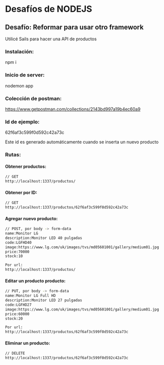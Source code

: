 # Desafíos de NODEJS

## Desafío: Reformar para usar otro framework

Utilicé Sails para hacer una API de productos

### Instalación:
npm i 

### Inicio de server:
nodemon app

### Colección de postman:
https://www.getpostman.com/collections/2143bd997a19b4ec60a9

### Id de ejemplo:
62f6af3c599f0d592c42a73c

Este id es generado automáticamente cuando se inserta un nuevo producto

### Rutas:
#### Obtener productos:
```bash
// GET
http://localhost:1337/productos/
```

#### Obtener por ID:
```bash
// GET
http://localhost:1337/productos/62f6af3c599f0d592c42a73c
```

#### Agregar nuevo producto:
```bash
// POST, por body -> form-data
name:Monitor LG
description:Monitor LED 40 pulgadas
code:LGFHD40
image:https://www.lg.com/uk/images/tvs/md05601001/gallery/medium01.jpg
price:70000
stock:10
```
``` Bash
Por url:
http://localhost:1337/productos/
```

#### Editar un producto producto:
```bash
// PUT, por body -> form-data
name:Monitor LG Full HD
description:Monitor LED 27 pulgadas
code:LGFHD27
image:https://www.lg.com/uk/images/tvs/md05601001/gallery/medium01.jpg
price:60000
stock:20
```
``` Bash
Por url:
http://localhost:1337/productos/62f6af3c599f0d592c42a73c
```

#### Eliminar un producto:
```bash
// DELETE
http://localhost:1337/productos/62f6af3c599f0d592c42a73c
```


